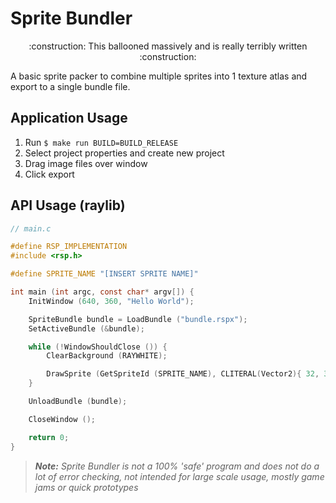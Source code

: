 # Sprite Bundler

<p align="center">:construction: This ballooned massively and is really terribly written :construction:</p>

A basic sprite packer to combine multiple sprites into 1 texture atlas and export to a single bundle file.

## Application Usage
1. Run `$ make run BUILD=BUILD_RELEASE`
2. Select project properties and create new project
3. Drag image files over window
4. Click export

## API Usage (raylib)
```c
// main.c

#define RSP_IMPLEMENTATION
#include <rsp.h>

#define SPRITE_NAME "[INSERT SPRITE NAME]"

int main (int argc, const char* argv[]) {
    InitWindow (640, 360, "Hello World");

    SpriteBundle bundle = LoadBundle ("bundle.rspx");
    SetActiveBundle (&bundle);

    while (!WindowShouldClose ()) {
        ClearBackground (RAYWHITE);

        DrawSprite (GetSpriteId (SPRITE_NAME), CLITERAL(Vector2){ 32, 32 }, WHITE);
    }

    UnloadBundle (bundle);

    CloseWindow ();

    return 0;
}
```

> _**Note:** Sprite Bundler is not a 100% 'safe' program and does not do a lot of error checking, not intended for large scale usage, mostly game jams or quick prototypes_
